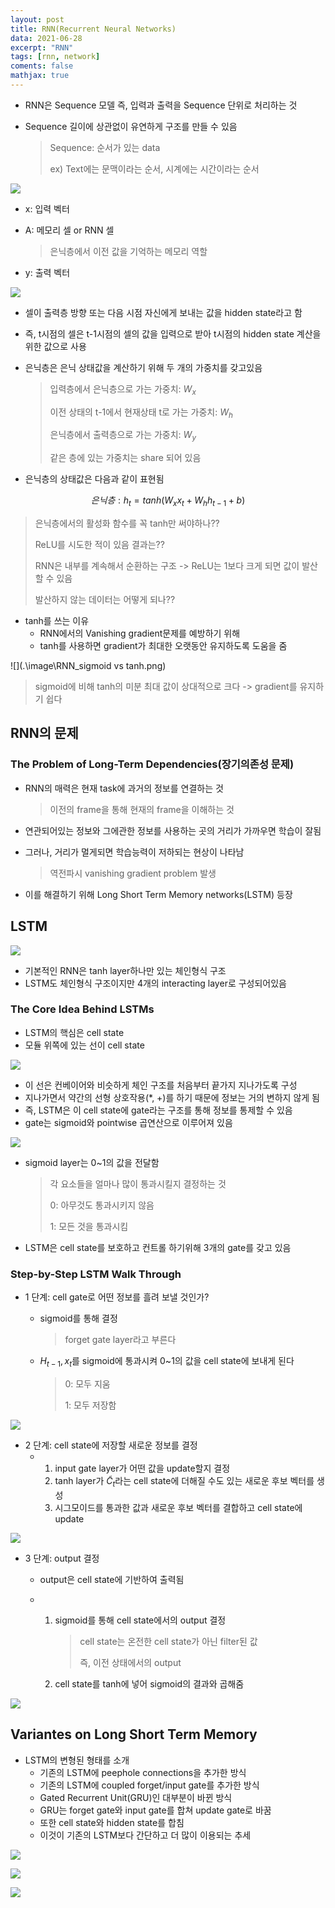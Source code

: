 ```yaml
---
layout: post
title: RNN(Recurrent Neural Networks)
data: 2021-06-28
excerpt: "RNN"
tags: [rnn, network]
coments: false
mathjax: true
---
```


- RNN은 Sequence 모델 즉, 입력과 출력을 Sequence 단위로 처리하는 것

- Sequence 길이에 상관없이 유연하게 구조를 만들 수 있음

  > Sequence: 순서가 있는 data
  >
  > ex) Text에는 문맥이라는 순서, 시계에는 시간이라는 순서

![](.\image\RNN_loop.png)

- x: 입력 벡터

- A: 메모리 셀 or RNN 셀 

  > 은닉층에서 이전 값을 기억하는 메모리 역할

- y: 출력 벡터

![](.\image\RNN_total_network.png)

- 셀이 출력층 방향 또는 다음 시점 자신에게 보내는 값을 hidden state라고 함

- 즉, t시점의 셀은 t-1시점의 셀의 값을 입력으로 받아 t시점의 hidden state 계산을 위한 값으로 사용

- 은닉층은 은닉 상태값을 계산하기 위해 두 개의 가중치를 갖고있음

  > 입력층에서 은닉층으로 가는 가중치: $W_x$
  >
  > 이전 상태의 t-1에서 현재상태 t로 가는 가중치: $W_h$
  >
  > 은닉층에서 출력층으로 가는 가중치: $W_y$
  >
  > 같은 층에 있는 가중치는 share 되어 있음

- 은닉층의 상태값은 다음과 같이 표현됨

$$
은닉층: h_t=tanh(W_xx_t+W_hh_{t-1}+b)
$$

> 은닉층에서의 활성화 함수를 꼭 tanh만 써야하나??
>
> ReLU를 시도한 적이 있음 결과는??
>
> RNN은 내부를 계속해서 순환하는 구조 -> ReLU는 1보다 크게 되면 값이 발산할 수 있음
>
> 발산하지 않는 데이터는 어떻게 되나??

- tanh를 쓰는 이유
  - RNN에서의 Vanishing gradient문제를 예방하기 위해
  - tanh를 사용하면 gradient가 최대한 오랫동안 유지하도록 도움을 줌

![](.\image\RNN_sigmoid vs tanh.png)

> sigmoid에 비해 tanh의 미분 최대 값이 상대적으로 크다 -> gradient를 유지하기 쉽다

## RNN의 문제

### The Problem of Long-Term Dependencies(장기의존성 문제)

- RNN의 매력은 현재 task에 과거의 정보를 연결하는 것

  > 이전의 frame을 통해 현재의 frame을 이해하는 것

- 연관되어있는 정보와 그에관한 정보를 사용하는 곳의 거리가 가까우면 학습이 잘됨

- 그러나, 거리가 멀게되면 학습능력이 저하되는 현상이 나타남

  > 역전파시 vanishing gradient problem 발생

- 이를 해결하기 위해 Long Short Term Memory networks(LSTM) 등장

## LSTM

![](.\image\RNN_LSTM.png)

- 기본적인 RNN은 tanh layer하나만 있는 체인형식 구조
- LSTM도 체인형식 구조이지만 4개의 interacting layer로 구성되어있음

### The Core Idea Behind LSTMs

- LSTM의 핵심은 cell state
- 모듈 위쪽에 있는 선이 cell state

![](.\image\RNN_cell_state.png)

- 이 선은 컨베이어와 비슷하게 체인 구조를 처음부터 끝가지 지나가도록 구성
- 지나가면서 약간의 선형 상호작용(\*, +)를 하기 때문에 정보는 거의 변하지 않게 됨
- 즉, LSTM은 이 cell state에 gate라는 구조를 통해 정보를 통제할 수 있음
- gate는 sigmoid와 pointwise 곱연산으로 이루어져 있음

![](.\image\RNN_gate.png)

- sigmoid layer는 0~1의 값을 전달함

  > 각 요소들을 얼마나 많이 통과시킬지 결정하는 것
  >
  > 0: 아무것도 통과시키지 않음
  >
  > 1: 모든 것을 통과시킴

- LSTM은 cell state를 보호하고 컨트롤 하기위해 3개의 gate를 갖고 있음

### Step-by-Step LSTM Walk Through

- 1 단계: cell gate로 어떤 정보를 흘려 보낼 것인가?

  - sigmoid를 통해 결정

    > forget gate layer라고 부른다

  - $H_{t-1}, x_t$를 sigmoid에 통과시켜 0~1의 값을 cell state에 보내게 된다

    > 0: 모두 지움
    >
    > 1: 모두 저장함

![](.\image\RNN_LSTM-forget_gate_layer.png)

- 2 단계: cell state에 저장할 새로운 정보를 결정
  - 1. input gate layer가 어떤 값을 update할지 결정
    2. tanh layer가 $\tilde{C}_t$라는 cell state에 더해질 수도 있는 새로운 후보 벡터를 생성
    3. 시그모이드를 통과한 값과 새로운 후보 벡터를 결합하고 cell state에 update

![](.\image\RNN_LSTM-input_gate.png)

- 3 단계: output 결정

  - output은 cell state에 기반하여 출력됨

  - 1. sigmoid를 통해 cell state에서의 output 결정

       > cell state는 온전한 cell state가 아닌 filter된 값
       >
       > 즉, 이전 상태에서의 output

    2. cell state를 tanh에 넣어 sigmoid의 결과와 곱해줌

![](.\image\RNN_LSTM-output.png)

## Variantes on Long Short Term Memory

- LSTM의 변형된 형태를 소개
  - 기존의 LSTM에 peephole connections을 추가한 방식
  - 기존의 LSTM에 coupled forget/input gate를 추가한 방식
  - Gated Recurrent Unit(GRU)인 대부분이 바뀐 방식
  - GRU는 forget gate와 input gate를 합쳐 update gate로 바꿈
  - 또한 cell state와 hidden state를 합침
  - 이것이 기존의 LSTM보다 간단하고 더 많이 이용되는 추세

![](.\image\RNN_LSTM-peephole.png)

![](.\image\RNN_LSTM-coupled.png)

![](.\image\RNN_GRU.png)